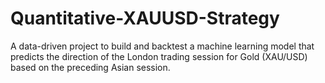 # Quantitative-XAUUSD-Strategy
A data-driven project to build and backtest a machine learning model that predicts the direction of the London trading session for Gold (XAU/USD) based on the preceding Asian session.
